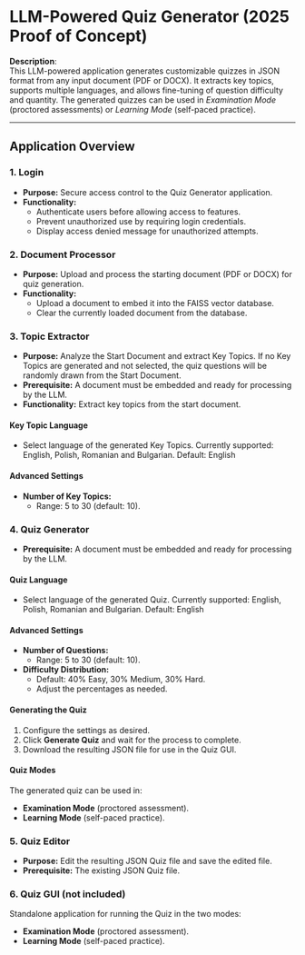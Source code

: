 # LLM-Powered Quiz Generator (2025 Proof of Concept)  

**Description**:  
This LLM-powered application generates customizable quizzes in JSON format from any input document (PDF or DOCX). It extracts key topics, supports multiple languages, and allows fine-tuning of question difficulty and quantity. The generated quizzes can be used in *Examination Mode* (proctored assessments) or *Learning Mode* (self-paced practice).

---

## Application Overview  

### 1. Login  
- **Purpose:** Secure access control to the Quiz Generator application.  
- **Functionality:**  
  - Authenticate users before allowing access to features.  
  - Prevent unauthorized use by requiring login credentials.  
  - Display access denied message for unauthorized attempts.  

### 2. Document Processor  
- **Purpose:** Upload and process the starting document (PDF or DOCX) for quiz generation.  
- **Functionality:**  
  - Upload a document to embed it into the FAISS vector database.  
  - Clear the currently loaded document from the database.  

### 3. Topic Extractor  
- **Purpose:** Analyze the Start Document and extract Key Topics. If no Key Topics are generated and not selected, the quiz questions will be randomly drawn from the Start Document.  
- **Prerequisite:** A document must be embedded and ready for processing by the LLM.  
- **Functionality:** Extract key topics from the start document.  

#### Key Topic Language  
- Select language of the generated Key Topics. Currently supported: English, Polish, Romanian and Bulgarian. Default: English  

#### Advanced Settings  
- **Number of Key Topics:**  
  - Range: 5 to 30 (default: 10).  

### 4. Quiz Generator  
- **Prerequisite:** A document must be embedded and ready for processing by the LLM.  

#### Quiz Language  
- Select language of the generated Quiz. Currently supported: English, Polish, Romanian and Bulgarian. Default: English  

#### Advanced Settings  
- **Number of Questions:**  
  - Range: 5 to 30 (default: 10).  
- **Difficulty Distribution:**  
  - Default: 40% Easy, 30% Medium, 30% Hard.  
  - Adjust the percentages as needed.  

#### Generating the Quiz  
1. Configure the settings as desired.  
2. Click **Generate Quiz** and wait for the process to complete.  
3. Download the resulting JSON file for use in the Quiz GUI.  

#### Quiz Modes  
The generated quiz can be used in:  
- **Examination Mode** (proctored assessment).  
- **Learning Mode** (self-paced practice).  

### 5. Quiz Editor  
- **Purpose:** Edit the resulting JSON Quiz file and save the edited file.  
- **Prerequisite:** The existing JSON Quiz file.  

### 6. Quiz GUI (not included)  
Standalone application for running the Quiz in the two modes:  
- **Examination Mode** (proctored assessment).  
- **Learning Mode** (self-paced practice).
